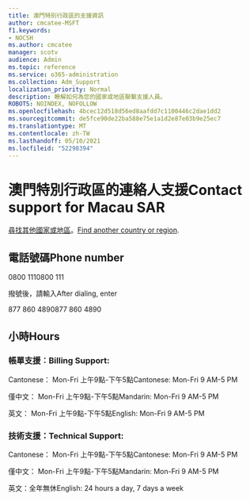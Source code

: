 ```yaml
---
title: 澳門特別行政區的支援資訊
author: cmcatee-MSFT
f1.keywords:
- NOCSH
ms.author: cmcatee
manager: scotv
audience: Admin
ms.topic: reference
ms.service: o365-administration
ms.collection: Adm_Support
localization_priority: Normal
description: 瞭解如何為您的國家或地區聯繫支援人員。
ROBOTS: NOINDEX, NOFOLLOW
ms.openlocfilehash: 4bcec12d518d56ed8aafdd7c1100446c2dae1dd2
ms.sourcegitcommit: de5fce90de22ba588e75e1a1d2e87e03b9e25ec7
ms.translationtype: MT
ms.contentlocale: zh-TW
ms.lasthandoff: 05/10/2021
ms.locfileid: "52298394"
---
```

# <a name="contact-support-for-macau-sar"></a><span data-ttu-id="aa340-103">澳門特別行政區的連絡人支援</span><span class="sxs-lookup"><span data-stu-id="aa340-103">Contact support for Macau SAR</span></span>

<span data-ttu-id="aa340-104">[尋找其他國家或地區](../../business-video/get-help-support.md)。</span><span class="sxs-lookup"><span data-stu-id="aa340-104">[Find another country or region](../../business-video/get-help-support.md).</span></span>

## <a name="phone-number"></a><span data-ttu-id="aa340-105">電話號碼</span><span class="sxs-lookup"><span data-stu-id="aa340-105">Phone number</span></span>
<span data-ttu-id="aa340-106">0800 111</span><span class="sxs-lookup"><span data-stu-id="aa340-106">0800 111</span></span>

<span data-ttu-id="aa340-107">撥號後，請輸入</span><span class="sxs-lookup"><span data-stu-id="aa340-107">After dialing, enter</span></span>

<span data-ttu-id="aa340-108">877 860 4890</span><span class="sxs-lookup"><span data-stu-id="aa340-108">877 860 4890</span></span>

## <a name="hours"></a><span data-ttu-id="aa340-109">小時</span><span class="sxs-lookup"><span data-stu-id="aa340-109">Hours</span></span>
### <a name="billing-support"></a><span data-ttu-id="aa340-110">帳單支援︰</span><span class="sxs-lookup"><span data-stu-id="aa340-110">Billing Support:</span></span>

<span data-ttu-id="aa340-111">Cantonese： Mon-Fri 上午9點-下午5點</span><span class="sxs-lookup"><span data-stu-id="aa340-111">Cantonese: Mon-Fri 9 AM-5 PM</span></span>

<span data-ttu-id="aa340-112">僅中文： Mon-Fri 上午9點-下午5點</span><span class="sxs-lookup"><span data-stu-id="aa340-112">Mandarin: Mon-Fri 9 AM-5 PM</span></span>

<span data-ttu-id="aa340-113">英文： Mon-Fri 上午9點-下午5點</span><span class="sxs-lookup"><span data-stu-id="aa340-113">English: Mon-Fri 9 AM-5 PM</span></span>

### <a name="technical-support"></a><span data-ttu-id="aa340-114">技術支援：</span><span class="sxs-lookup"><span data-stu-id="aa340-114">Technical Support:</span></span>

<span data-ttu-id="aa340-115">Cantonese： Mon-Fri 上午9點-下午5點</span><span class="sxs-lookup"><span data-stu-id="aa340-115">Cantonese: Mon-Fri 9 AM-5 PM</span></span>

<span data-ttu-id="aa340-116">僅中文： Mon-Fri 上午9點-下午5點</span><span class="sxs-lookup"><span data-stu-id="aa340-116">Mandarin: Mon-Fri 9 AM-5 PM</span></span>

<span data-ttu-id="aa340-117">英文：全年無休</span><span class="sxs-lookup"><span data-stu-id="aa340-117">English: 24 hours a day, 7 days a week</span></span>
